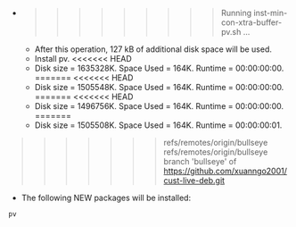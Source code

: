 * >>>>>>>>> Running inst-min-con-xtra-buffer-pv.sh ...
  * After this operation, 127 kB of additional disk space will be used.
  * Install pv.
<<<<<<< HEAD
  * Disk size = 1635328K. Space Used = 164K. Runtime = 00:00:00:00.
=======
<<<<<<< HEAD
  * Disk size = 1505548K. Space Used = 164K. Runtime = 00:00:00:00.
=======
<<<<<<< HEAD
  * Disk size = 1496756K. Space Used = 164K. Runtime = 00:00:00:00.
=======
  * Disk size = 1505508K. Space Used = 164K. Runtime = 00:00:00:01.
>>>>>>> refs/remotes/origin/bullseye
>>>>>>> refs/remotes/origin/bullseye
>>>>>>> branch 'bullseye' of https://github.com/xuanngo2001/cust-live-deb.git
  * The following NEW packages will be installed:
  ```bash
pv
  ```
